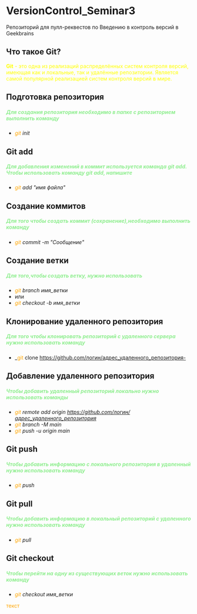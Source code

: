 # VersionControl_Seminar3
Репозиторий для пулл-реквестов по Введению в контроль версий в Geekbrains

## Что такое Git?

<font color=yellow>**Git** - это одна из реализаций распределённых систем контроля версий, имеющая как и локальные, так и удалённые репозитории. Является самой популярной реализацией систем контроля версий в мире.</font>  

## Подготовка репозитория

##### <font color=lightgreen>Для создания репозитория необходимо в папке с репозиторием выполнить команду</font> 
* _<font color=orange>git</font> init_

## Git add

##### <font color=lightgreen>Для добавления изменений в коммит используется команда *git add*. Чтобы использовать команду *git add*, напишите</font> 
* _<font color=orange>git</font> add "имя файла"_

## Создание коммитов 

##### <font color=lightgreen>Для того чтобы создать коммит (сохранение),необходимо выполнить команду</font> 
* _<font color=orange>git</font> commit -m "Сообщение"_

## Создание ветки

##### <font color=lightgreen>Для того,чтобы создать ветку, нужно использовать</font> 
* _<font color=orange>git</font> branch имя_ветки_ 
* или 
* _<font color=orange>git</font> checkout -b имя_ветки_

## Клонирование удаленного репозитория

##### <font color=lightgreen>Для того чтобы клонировать репозиторий с удаленного сервера нужно использовать команду</font> 
* _<font color=orange>git</font> clone https://github.com/логин/адрес_удаленного_репозитория-

## Добавление удаленного репозитория

##### <font color=lightgreen>Чтобы добавить удаленный репозиторий локально нужно использовать команды</font>  
* _<font color=orange>git</font> remote add origin https://github.com/логин/адрес_удаленного_репозитория_
* _<font color=orange>git</font> branch -M main_
* _<font color=orange>git</font> push -u origin main_
## Git push

##### <font color=lightgreen>Чтобы добавить информацию с локального репозитория в удаленный нужно использовать команду</font> 
* _<font color=orange>git</font> push_ 

## Git pull

##### <font color=lightgreen>Чтобы добавить информацию в локальный репозиторий с удаленного нужно использовать команду</font> 
* _<font color=orange>git</font> pull_
## Git checkout

##### <font color=lightgreen>Чтобы перейти на одну из существующих веток нужно использовать команду</font>
* _<font color=orange>git</font> checkout имя_ветки_

<font color=orange>текст</font>